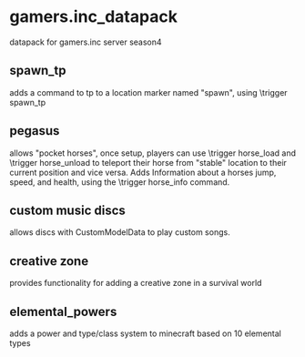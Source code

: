 # gamers.inc_datapack
datapack for gamers.inc server season4

## spawn_tp
adds a command to tp to a location marker named "spawn", using \trigger spawn_tp

## pegasus
allows "pocket horses", once setup, players can use \trigger horse_load and \trigger horse_unload to teleport their horse from "stable" location to their current position and vice versa. Adds Information about a horses jump, speed, and health, using the \trigger horse_info command.

## custom music discs
allows discs with CustomModelData to play custom songs.

## creative zone
provides functionality for adding a creative zone in a survival world

## elemental_powers
adds a power and type/class system to minecraft based on 10 elemental types